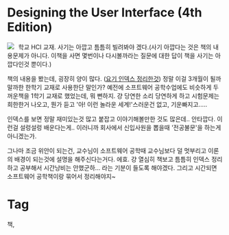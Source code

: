 Designing the User Interface (4th Edition)
==========================================

<div class="imageblock left" style="float: left; margin-right: 10px;"><img src="http://images.amazon.com/images/P/0321197860.01.MZZZZZZZ.gif"></div>

학교 HCI 교재. 사기는 아깝고 틈틈히 빌려봐야 겠다.(사기 아깝다는 것은 책의 내용문제가 아니다. 이책을 사면 몇번이나 다시볼까라는 질문에 대한 답이 책을 사기는 아깝다인것 뿐이다.)

책의 내용을 봤는데, 굉장히 양이 많다. ([요기 인덱스 정리한것](200709272124-DesigningTheUserInterface-toc.md)) 정말 이걸 3개월이 될까말까한 한학기 교재로 사용한단 말인가? 예전에 소프트웨어 공학수업에도 비슷하게 두꺼운책을 1학기 교재로 했었는데, 뭐 뻔하지. 걍 당연한 소리 당연하게 하고 시험문제는 희한한거 나오고, 뭔가 듣고 '아! 이런 놀라운 세계!'스러운건 없고, 기운빠지고.....

인덱스를 보면 정말 재미있는것 많고 붙잡고 이야기해볼만한 것도 많은데.. 안타깝다. 이런걸 설렁설렁 배운다는게.. 이러니까 회사에서 신입사원을 뽑을때 '전공불문'을 하는게 아니겠는가.

그나마 조금 위안이 되는건, 교수님이 소프트웨어 공학때 교수님보다 덜 멋부리고 이론의 배경이 되는것에 설명을 해주신다는거다. 에효. 걍 열심히 책보고 틈틈히 인덱스 정리하고 공부해서 시간낭비는 안했군하... 라는 기분이 들도록 해야겠다. 그리고 시간되면 소프트웨어 공학책이랑 묶어서 정리해야지~

Tag
====
책,